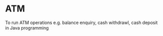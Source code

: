 # ATM
To run ATM operations  e.g. balance enquiry, cash withdrawl, cash deposit in Java programming

